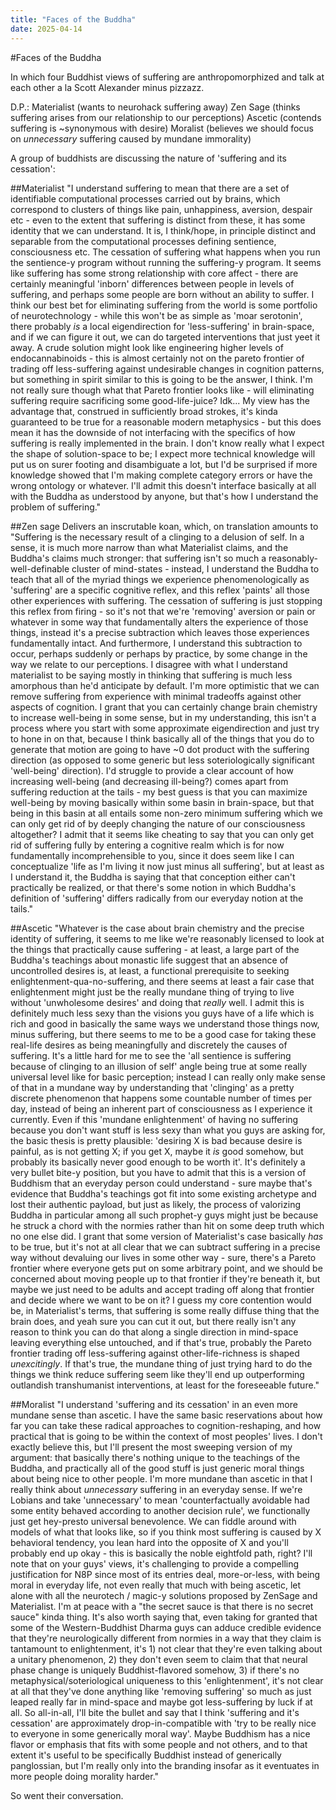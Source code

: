 ```yaml
---
title: "Faces of the Buddha"
date: 2025-04-14
---
```

#Faces of the Buddha

In which four Buddhist views of suffering are anthropomorphized and talk at each other a la Scott Alexander minus pizzazz.

D.P.:
Materialist (wants to neurohack suffering away)
Zen Sage (thinks suffering arises from our relationship to our perceptions)
Ascetic  (contends suffering is ~synonymous with desire)
Moralist (believes we should focus on _unnecessary_ suffering caused by mundane immorality)

A group of buddhists are discussing the nature of 'suffering and its cessation':

##Materialist
"I understand suffering to mean that there are a set of identifiable computational processes carried out by brains, which correspond to clusters of things like pain, unhappiness, aversion, despair etc - even to the extent that suffering is distinct from these, it has some identity that we can understand.  It is, I think/hope, in principle distinct and separable from the computational processes defining sentience, consciousness etc.  The cessation of suffering what happens when you run the sentience-y program without running the suffering-y program.  It seems like suffering has some strong relationship with core affect - there are certainly meaningful 'inborn' differences between people in levels of suffering, and perhaps some people are born without an ability to suffer.  I think our best bet for eliminating suffering from the world is some portfolio of neurotechnology - while this won't be as simple as 'moar serotonin', there probably _is_ a local eigendirection for 'less-suffering' in brain-space, and if we can figure it out, we can do targeted interventions that just yeet it away.  A crude solution might look like engineering higher levels of endocannabinoids - this is almost certainly not on the pareto frontier of trading off less-suffering against undesirable changes in cognition patterns, but something in spirit similar to this is going to be the answer, I think.  I'm not really sure though what that Pareto frontier looks like - will eliminating suffering require sacrificing some good-life-juice?  Idk...  My view has the advantage that, construed in sufficiently broad strokes, it's kinda guaranteed to be true for a reasonable modern metaphysics - but this does mean it has the downside of not interfacing with the specifics of how suffering is really implemented in the brain.  I don't know really what I expect the shape of solution-space to be; I expect more technical knowledge will put us on surer footing and disambiguate a lot, but I'd be surprised if more knowledge showed that I'm making complete category errors or have the wrong ontology or whatever.  I'll admit this doesn't interface basically at all with the Buddha as understood by anyone, but that's how I understand the problem of suffering."

##Zen sage
Delivers an inscrutable koan, which, on translation amounts to "Suffering is the necessary result of a clinging to a delusion of self.  In a sense, it is much more narrow than what Materialist claims, and the Buddha's claims much stronger: that suffering isn't so much a reasonably-well-definable cluster of mind-states - instead, I understand the Buddha to teach that all of the myriad things we experience phenomenologically as 'suffering' are a specific cognitive reflex, and this reflex 'paints' all those other experiences with suffering.  The cessation of suffering is just stopping this reflex from firing - so it's not that we're 'removing' aversion or pain or whatever in some way that fundamentally alters the experience of those things, instead it's a precise subtraction which leaves those experiences fundamentally intact.  And furthermore, I understand this subtraction to occur, perhaps suddenly or perhaps by practice, by some change in the way we relate to our perceptions.  I disagree with what I understand materialist to be saying mostly in thinking that suffering is much less amorphous than he'd anticipate by default.  I'm more optimistic that we can remove suffering from experience with minimal tradeoffs against other aspects of cognition.  I grant that you can certainly change brain chemistry to increase well-being in some sense, but in my understanding, this isn't a process where you start with some approximate eigendirection and just try to hone in on that, because I think basically all of the things that you do to generate that motion are going to have ~0 dot product with the suffering direction (as opposed to some generic but less soteriologically significant 'well-being' direction).  I'd struggle to provide a clear account of how increasing well-being (and decreasing ill-being?) comes apart from suffering reduction at the tails - my best guess is that you can maximize well-being by moving basically within some basin in brain-space, but that being in this basin at all entails some non-zero minimum suffering which we can only get rid of by deeply changing the nature of our consciousness altogether?  I admit that it seems like cheating to say that you can only get rid of suffering fully by entering a cognitive realm which is for now fundamentally incomprehensible to you, since it does seem like I can conceptualize 'life as I'm living it now just minus all suffering', but at least as I understand it, the Buddha is saying that that conception either can't practically be realized, or that there's some notion in which Buddha's definition of 'suffering' differs radically from our everyday notion at the tails."

##Ascetic
"Whatever is the case about brain chemistry and the precise identity of suffering, it seems to me like we're reasonably licensed to look at the things that practically cause suffering - at least, a large part of the Buddha's teachings about monastic life suggest that an absence of uncontrolled desires is, at least, a functional prerequisite to seeking enlightenment-qua-no-suffering, and there seems at least a fair case that enlightenment might just be the really mundane thing of trying to live without 'unwholesome desires' and doing that _really_ well.  I admit this is definitely much less sexy than the visions you guys have of a life which is rich and good in basically the same ways we understand those things now, minus suffering, but there seems to me to be a good case for taking these real-life desires as being meaningfully and discretely the causes of suffering.  It's a little hard for me to see the 'all sentience is suffering because of clinging to an illusion of self' angle being true at some really universal level like for basic perception; instead I can really only make sense of that in a mundane way by understanding that 'clinging' as a pretty discrete phenomenon that happens some countable number of times per day, instead of being an inherent part of consciousness as I experience it currently.  Even if this 'mundane enlightenment' of having no suffering because you don't want stuff is less sexy than what you guys are asking for, the basic thesis is pretty plausible: 'desiring X is bad because desire is painful, as is not getting X; if you get X, maybe it _is_ good somehow, but probably its basically never good enough to be worth it'.  It's definitely a very bullet bite-y position, but you have to admit that this is a version of Buddhism that an everyday person could understand - sure maybe that's evidence that Buddha's teachings got fit into some existing archetype and lost their authentic payload, but just as likely, the process of valorizing Buddha in particular among all such prophet-y guys might just be because he struck a chord with the normies rather than hit on some deep truth which no one else did.  I grant that some version of Materialist's case basically _has_ to be true, but it's not at all clear that we can subtract suffering in a precise way without devaluing our lives in some other way - sure, there's a Pareto frontier where everyone gets put on some arbitrary point, and we should be concerned about moving people up to that frontier if they're beneath it, but maybe we just need to be adults and accept trading off along that frontier and decide where we want to be on it?  I guess my core contention would be, in Materialist's terms, that suffering is some really diffuse thing that the brain does, and yeah sure you can cut it out, but there really isn't any reason to think you can do that along a single direction in mind-space leaving everything else untouched, and if that's true, probably the Pareto frontier trading off less-suffering against other-life-richness is shaped _unexcitingly_.  If that's true, the mundane thing of just trying hard to do the things we think reduce suffering seem like they'll end up outperforming outlandish transhumanist interventions, at least for the foreseeable future."

##Moralist
"I understand 'suffering and its cessation' in an even more mundane sense than ascetic.  I have the same basic reservations about how far you can take these radical approaches to cognition-reshaping, and how practical that is going to be within the context of most peoples' lives.  I don't exactly believe this, but I'll present the most sweeping version of my argument: that basically there's nothing unique to the teachings of the Buddha, and practically all of the good stuff is just generic moral things about being nice to other people.  I'm more mundane than ascetic in that I really think about _unnecessary_ suffering in an everyday sense.  If we're Lobians and take 'unnecessary' to mean 'counterfactually avoidable had some entity behaved according to another decision rule', we functionally just get hey-presto universal benevolence.  We can fiddle around with models of what that looks like, so if you think most suffering is caused by X behavioral tendency, you lean hard into the opposite of X and you'll probably end up okay - this is basically the noble eightfold path, right?  I'll note that on your guys' views, it's challenging to provide a compelling justification for N8P since most of its entries deal, more-or-less, with being moral in everyday life, not even really that much with being ascetic, let alone with all the neurotech / magic-y solutions proposed by ZenSage and Materialist.  I'm at peace with a "the secret sauce is that there is no secret sauce" kinda thing.  It's also worth saying that, even taking for granted that some of the Western-Buddhist Dharma guys can adduce credible evidence that they're neurologically different from normies in a way that they claim is tantamount to enlightenment, it's 1) not clear that they're even talking about a unitary phenomenon, 2) they don't even seem to claim that that neural phase change is uniquely Buddhist-flavored somehow, 3) if there's no metaphysical/soteriological uniqueness to this 'enlightenment', it's not clear at all that they've done anything like 'removing suffering' so much as just leaped really far in mind-space and maybe got less-suffering by luck if at all.  So all-in-all, I'll bite the bullet and say that I think 'suffering and it's cessation' are approximately drop-in-compatible with 'try to be really nice to everyone in some generically moral way'.  Maybe Buddhism has a nice flavor or emphasis that fits with some people and not others, and to that extent it's useful to be specifically Buddhist instead of generically panglossian, but I'm really only into the branding insofar as it eventuates in more people doing morality harder."

So went their conversation.
